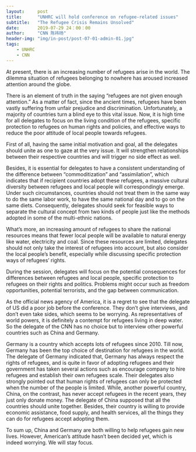 ```yaml
---
layout:     post
title:      "UNHRC will hold conference on refugee-related issues"
subtitle:   "The Refugee Crisis Remains Unsolved"
date:       2019-07-29 24：00：00
author:     "CNN 陈祎旸"
header-img: "img/in-post/post-07-01-admin-01.jpg"
tags:
    - UNHRC
    - CNN
---
```


At present, there is an increasing number of refugees arise in the world. The dilemma situation of refugees belonging to nowhere has aroused increased attention around the globe.  

There is an element of truth in the saying “refugees are not given enough attention.” As a matter of fact, since the ancient times, refugees have been vastly suffering from unfair prejudice and discrimination. Unfortunately, a majority of countries turn a blind eye to this vital issue. Now, it is high time for all delegates to focus on the living condition of the refugees, specific protection to refugees on human rights and policies, and effective ways to reduce the poor attitude of local people towards refugees.  

First of all, having the same initial motivation and goal, all the delegates should unite as one to gaze at the very issue. It will strengthen relationships between their respective countries and will trigger no side effect as well.   

Besides, it is essential for delegates to have a consistent understanding of the difference between “commoditization” and “assimilation”, which indicates that if recipient countries adopt these refugees, a massive cultural diversity between refugees and local people will correspondingly emerge. Under such circumstances, countries should not treat them in the same way to do the same labor work, to have the same national day and to go on the same diets. Consequently, delegates should seek for feasible ways to separate the cultural concept from two kinds of people just like the methods adopted in some of the multi-ethnic nations.  

What’s more, an increasing amount of refugees to share the national resources means that fewer local people will be available to natural energy like water, electricity and coal. Since these resources are limited, delegates should not only take the interest of refugees into account, but also consider the local people’s benefit, especially while discussing specific protection ways of refugees’ rights.  

During the session, delegates will focus on the potential consequences for differences between refugees and local people, specific protection to refugees on their rights and politics. Problems might occur such as freedom opportunities, potential terrorists, and the gap between communication.  

As the official news agency of America, it is a regret to see that the delegate of US did a poor job before the conference. They don’t give interviews, and don’t even take sides, which seems to be worrying. As representatives of world powers, it is definitely a contempt for refugees living in deep water. So the delegate of the CNN has no choice but to interview other powerful countries such as China and Germany.  

Germany is a country which accepts lots of refugees since 2010. Till now, Germany has been the top choice of destination for refugees in the world. The delegate of Germany indicated that, Germany has always respect the rights of refugees, and is quite in favor of adopting refugees and their government has taken several actions such as encourage company to hire refugees and establish their own refugees scale. Their delegates also strongly pointed out that human rights of refugees can only be protected when the number of the people is limited. While, another powerful country, China, on the contrast, has never accept refugees in the recent years, they just only donate money.  The delegate of China supposed that all the countries should unite together. Besides, their country is willing to provide economic assistance, food supply, and health services, all the things they can do for refugees accept adopting them.  

To sum up, China and Germany are both willing to help refugees gain new lives. However, American’s attitude hasn’t been decided yet, which is indeed worrying. We will stay focus.

